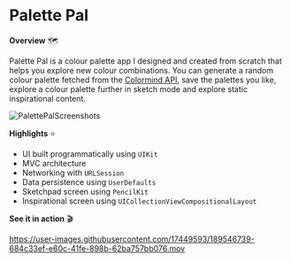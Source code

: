 # Palette Pal
**Overview** 🗺

Palette Pal is a colour palette app I designed and created from scratch that helps you explore new colour combinations. You can generate a random colour palette fetched from the [Colormind API](http://colormind.io/api-access/), save the palettes you like, explore a colour palette further in sketch mode and explore static inspirational content.

![PalettePalScreenshots](https://user-images.githubusercontent.com/17449593/185659823-31bacfea-a0a8-415a-8818-2a8ddb9b8aa3.jpg)

**Highlights** ⭐️

- UI built programmatically using `UIKit`
- MVC architecture
- Networking with `URLSession`
- Data persistence using `UserDefaults`
- Sketchpad screen using `PencilKit`
- Inspirational screen using `UICollectionViewCompositionalLayout`

**See it in action** 🎬

https://user-images.githubusercontent.com/17449593/189546739-684c33ef-e60c-41fe-898b-62ba757bb076.mov

